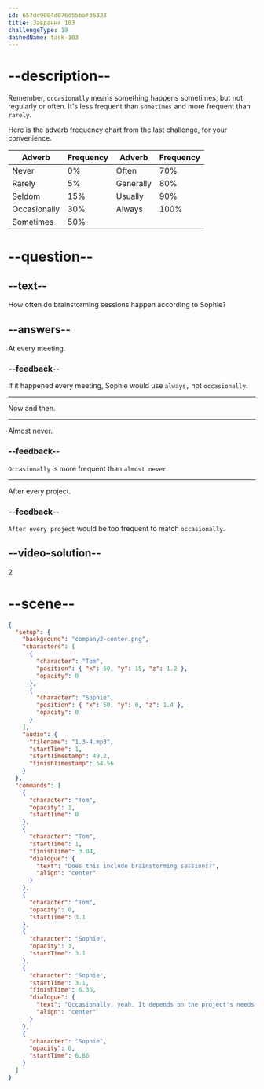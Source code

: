 ```yaml
---
id: 657dc9004d076d55baf36323
title: Завдання 103
challengeType: 19
dashedName: task-103
---
```


<!-- (audio) Tom: Does this include brainstorming sessions?
Sophie: Occasionally, yeah. It depends on the project's needs. -->


# --description--

Remember, `occasionally` means something happens sometimes, but not regularly or often. It's less frequent than `sometimes` and more frequent than `rarely`.

Here is the adverb frequency chart from the last challenge, for your convenience.

| Adverb       | Frequency | Adverb    | Frequency |
| ------------ | --------- | --------- | --------- |
| Never        | 0%        | Often     | 70%       |
| Rarely       | 5%        | Generally | 80%       |
| Seldom       | 15%       | Usually   | 90%       |
| Occasionally | 30%       | Always    | 100%      |
| Sometimes    | 50%       |           |           |

# --question--

## --text--

How often do brainstorming sessions happen according to Sophie?

## --answers--

At every meeting.

### --feedback--

If it happened every meeting, Sophie would use `always,` not `occasionally`.

---

Now and then.

---

Almost never.

### --feedback--

`Occasionally` is more frequent than `almost never`.

---

After every project.

### --feedback--

`After every project` would be too frequent to match `occasionally`.

## --video-solution--

2

# --scene--

```json
{
  "setup": {
    "background": "company2-center.png",
    "characters": [
      {
        "character": "Tom",
        "position": { "x": 50, "y": 15, "z": 1.2 },
        "opacity": 0
      },
      {
        "character": "Sophie",
        "position": { "x": 50, "y": 0, "z": 1.4 },
        "opacity": 0
      }
    ],
    "audio": {
      "filename": "1.3-4.mp3",
      "startTime": 1,
      "startTimestamp": 49.2,
      "finishTimestamp": 54.56
    }
  },
  "commands": [
    {
      "character": "Tom",
      "opacity": 1,
      "startTime": 0
    },
    {
      "character": "Tom",
      "startTime": 1,
      "finishTime": 3.04,
      "dialogue": {
        "text": "Does this include brainstorming sessions?",
        "align": "center"
      }
    },
    {
      "character": "Tom",
      "opacity": 0,
      "startTime": 3.1
    },
    {
      "character": "Sophie",
      "opacity": 1,
      "startTime": 3.1
    },
    {
      "character": "Sophie",
      "startTime": 3.1,
      "finishTime": 6.36,
      "dialogue": {
        "text": "Occasionally, yeah. It depends on the project's needs.",
        "align": "center"
      }
    },
    {
      "character": "Sophie",
      "opacity": 0,
      "startTime": 6.86
    }
  ]
}
```
